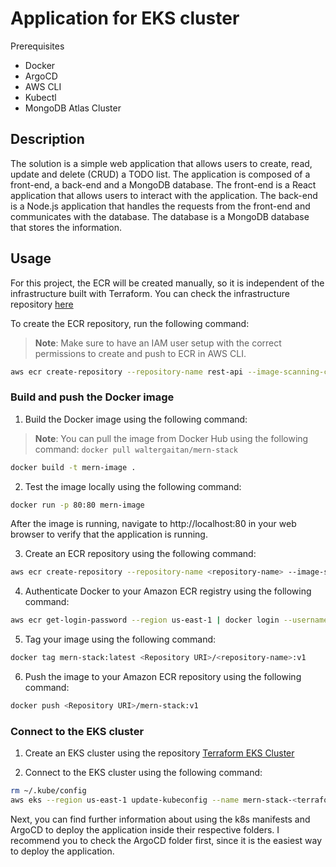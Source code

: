 # Application for EKS cluster

Prerequisites
- Docker
- ArgoCD
- AWS CLI
- Kubectl
- MongoDB Atlas Cluster

## Description
The solution is a simple web application that allows users to create, read, update and delete (CRUD) a TODO list. The application is composed of a front-end, a back-end and a MongoDB database. The front-end is a React application that allows users to interact with the application. The back-end is a Node.js application that handles the requests from the front-end and communicates with the database. The database is a MongoDB database that stores the information.

## Usage


For this project, the ECR will be created manually, so it is independent of the infrastructure built with Terraform.
You can check the infrastructure repository [here](https://github.com/Walter-Gaitan/devops-final-project-terraform)

To create the ECR repository, run the following command:
> **Note**: Make sure to have an IAM user setup with the correct permissions to create and push to ECR in AWS CLI.

```bash
aws ecr create-repository --repository-name rest-api --image-scanning-configuration scanOnPush=true --image-tag-mutability IMMUTABLE --region us-east-1
```

### Build and push the Docker image

1. Build the Docker image using the following command:
> **Note**: You can pull the image from Docker Hub using the following command:
> ```docker pull waltergaitan/mern-stack```

```bash
docker build -t mern-image .  
```

2. Test the image locally using the following command:

```bash
docker run -p 80:80 mern-image
```

After the image is running, navigate to http://localhost:80 in your web browser to verify that the application is running.

3. Create an ECR repository using the following command:

```bash 
aws ecr create-repository --repository-name <repository-name> --image-scanning-configuration scanOnPush=true --image-tag-mutability IMMUTABLE --region us-east-1
```

4. Authenticate Docker to your Amazon ECR registry using the following command:

```bash
aws ecr get-login-password --region us-east-1 | docker login --username AWS --password-stdin <aws_account_id>.dkr.ecr.us-east-1.amazonaws.com
```

5. Tag your image using the following command:

```bash
docker tag mern-stack:latest <Repository URI>/<repository-name>:v1
```

6. Push the image to your Amazon ECR repository using the following command:

```bash
docker push <Repository URI>/mern-stack:v1
```
### Connect to the EKS cluster

1. Create an EKS cluster using the repository [Terraform EKS Cluster](https://github.com/Walter-Gaitan/devops-final-project-terraform)

2. Connect to the EKS cluster using the following command:

```bash
rm ~/.kube/config
aws eks --region us-east-1 update-kubeconfig --name mern-stack-<terraform.workspace>-eks
```

Next, you can find further information about using the k8s manifests and ArgoCD to deploy the application inside their respective folders.
I recommend you to check the ArgoCD folder first, since it is the easiest way to deploy the application.